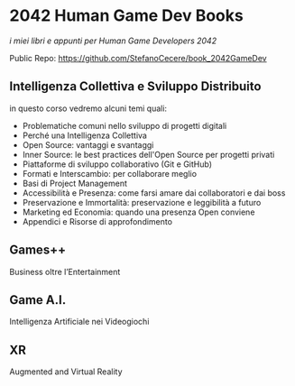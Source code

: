 # 2042 Human Game Dev Books
*i miei libri e appunti per Human Game Developers 2042*

Public Repo: <https://github.com/StefanoCecere/book_2042GameDev>

## Intelligenza Collettiva e Sviluppo Distribuito

in questo corso vedremo alcuni temi quali:
- Problematiche comuni nello sviluppo di progetti digitali
- Perché una Intelligenza Collettiva
- Open Source: vantaggi e svantaggi
- Inner Source: le best practices dell'Open Source per progetti privati
- Piattaforme di sviluppo collaborativo (Git e GitHub)
- Formati e Interscambio: per collaborare meglio
- Basi di Project Management
- Accessibilità e Presenza: come farsi amare dai collaboratori e dai boss
- Preservazione e Immortalità: preservazione e leggibilità a futuro
- Marketing ed Economia: quando una presenza Open conviene
- Appendici e Risorse di approfondimento

## Games++
Business oltre l’Entertainment

## Game A.I.
Intelligenza Artificiale nei Videogiochi

## XR
Augmented and Virtual Reality

